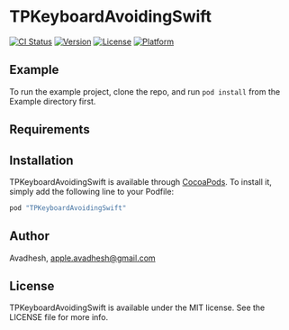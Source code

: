 # TPKeyboardAvoidingSwift

[![CI Status](http://img.shields.io/travis/Avadhesh/TPKeyboardAvoidingSwift.svg?style=flat)](https://travis-ci.org/Avadhesh/TPKeyboardAvoidingSwift)
[![Version](https://img.shields.io/cocoapods/v/TPKeyboardAvoidingSwift.svg?style=flat)](http://cocoapods.org/pods/TPKeyboardAvoidingSwift)
[![License](https://img.shields.io/cocoapods/l/TPKeyboardAvoidingSwift.svg?style=flat)](http://cocoapods.org/pods/TPKeyboardAvoidingSwift)
[![Platform](https://img.shields.io/cocoapods/p/TPKeyboardAvoidingSwift.svg?style=flat)](http://cocoapods.org/pods/TPKeyboardAvoidingSwift)

## Example

To run the example project, clone the repo, and run `pod install` from the Example directory first.

## Requirements

## Installation

TPKeyboardAvoidingSwift is available through [CocoaPods](http://cocoapods.org). To install
it, simply add the following line to your Podfile:

```ruby
pod "TPKeyboardAvoidingSwift"
```

## Author

Avadhesh, apple.avadhesh@gmail.com

## License

TPKeyboardAvoidingSwift is available under the MIT license. See the LICENSE file for more info.
